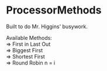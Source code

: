# ProcessorMethods

Built to do Mr. Higgins' busywork.

Available Methods:   
=> First in Last Out   
=> Biggest First   
=> Shortest First   
=> Round Robin n = i   

